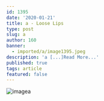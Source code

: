 ```yaml
---
id: 1395
date: '2020-01-21'
title: a - Loose Lips
type: post
slug: a
author: 160
banner:
  - imported/a/image1395.jpeg
description: 'a [...]Read More...'
published: true
tags: article
featured: false
---
```

![image](../imported/a/image1395.jpeg)a